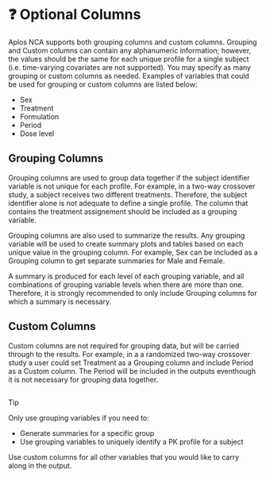 # ❓ Optional Columns
Aplos NCA supports both grouping columns and custom columns. Grouping and Custom columns can contain any alphanumeric information; however, the values should be the same for each unique profile for a single subject (i.e. time-varying covariates are not supported). You may specify as many grouping or custom columns as needed. Examples of variables that could be used for grouping or custom columns are listed below:

 -   Sex
 -   Treatment
 -   Formulation
 -   Period
 -   Dose level

## Grouping Columns
Grouping columns are used to group data together if the subject identifier variable is not unique for each profile. For example, in a two-way crossover study, a subject receives two different treatments. Therefore, the subject identifier alone is not adequate to define a single profile. The column that contains the treatment assignement should be included as a grouping variable. 

Grouping columns are also used to summarize the results. Any grouping variable will be used to create summary plots and tables based on each unique value in the grouping column. For example, Sex can be included as a Grouping column to get separate summaries for Male and Female.

A summary is produced for each level of each grouping variable, and all combinations of grouping variable levels when there are more than one. Therefore, it is strongly recommended to only include Grouping columns for which a summary is necessary. 

## Custom Columns
Custom columns are not required for grouping data, but will be carried through to the results. For example, in a a randomized two-way crossover study a user could set Treatment as a Grouping column and include Period as a Custom column. The Period will be included in the outputs eventhough it is not necessary for grouping data together.  

## 
> [!TIP]
> Only use grouping variables if you need to:
>  - Generate summaries for a specific group
>  - Use grouping variables to uniquely identify a PK profile for a subject
> 
> Use custom columns for all other variables that you would like to carry along in the output.
